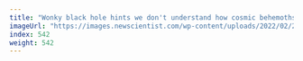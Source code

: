 ```yaml
---
title: "Wonky black hole hints we don't understand how cosmic behemoths work"
imageUrl: "https://images.newscientist.com/wp-content/uploads/2022/02/24144722/SEI_89850752.jpg?width=600"
index: 542
weight: 542
---
```

